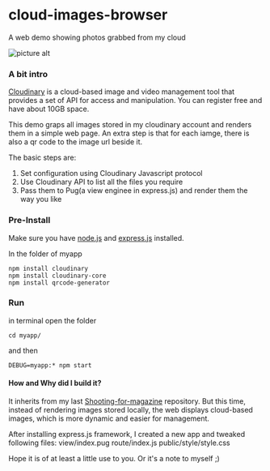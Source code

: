 # cloud-images-browser
A web demo showing photos grabbed from my cloud

![picture alt](https://media.giphy.com/media/1xOtR2KlZnnTq3bIZx/giphy.gif)


### A bit intro
[Cloudinary](https://cloudinary.com/) is a cloud-based image and video management tool that provides a set of API for access and manipulation. You can register free and have about 10GB space.

This demo graps all images stored in my cloudinary account and renders them in a simple web page. An extra step is that for each iamge, there is also a qr code to the image url beside it. 

The basic steps are:
1. Set configuration using Cloudinary Javascript protocol
2. Use Cloudinary API to list all the files you require
3. Pass them to Pug(a view enginee in express.js) and render them the way you like


### Pre-Install
Make sure you have [node.js](https://nodejs.org/en/) and [express.js](https://expressjs.com/) installed.

In the folder of myapp
```
npm install cloudinary
npm install cloudinary-core
npm install qrcode-generator
```


### Run
in terminal open the folder
```
cd myapp/
```
and then
```
DEBUG=myapp:* npm start
```


#### How and Why did I build it?
It inherits from my last [Shooting-for-magazine](https://github.com/Prudenceyyx/Shooting-for-magazine) repository. But this time, instead of rendering images stored locally, the web displays cloud-based images, which is more dynamic and easier for management.

After installing express.js framework, I created a new app and tweaked following files:
view/index.pug
route/index.js
public/style/style.css

Hope it is of at least a little use to you. Or it's a note to myself ;)
